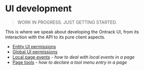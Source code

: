 # UI development

> WORK IN PROGRESS. JUST GETTING STARTED.

This is where we speak about developing the Ontrack UI, from its interaction 
with the API to its pure client aspects.

* [Entity UI permissions](entity-ui-permissions.md)
* [Global UI permissions](global-ui-permissions.md)
* [Local page events](local-events.md) - _how to deal with local events in a page_
* [Page tools](page-tools.md) - _how to declare a tool menu entry in a page_
